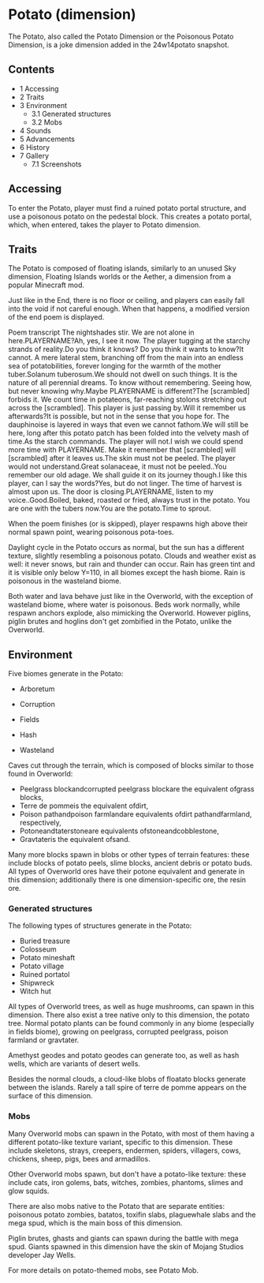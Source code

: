 # Potato (dimension)
The Potato, also called the Potato Dimension or the Poisonous Potato Dimension, is a joke dimension added in the 24w14potato snapshot.

## Contents
- 1 Accessing
- 2 Traits
- 3 Environment
	- 3.1 Generated structures
	- 3.2 Mobs
- 4 Sounds
- 5 Advancements
- 6 History
- 7 Gallery
	- 7.1 Screenshots

## Accessing
To enter the Potato, player must find a ruined potato portal structure, and use a poisonous potato on the pedestal block. This creates a potato portal, which, when entered, takes the player to Potato dimension.

## Traits
The Potato is composed of floating islands, similarly to an unused Sky dimension, Floating Islands worlds or the Aether, a dimension from a popular Minecraft mod. 

Just like in the End, there is no floor or ceiling, and players can easily fall into the void if not careful enough. When that happens, a modified version of the end poem is displayed.


Poem transcript
The nightshades stir. We are not alone in here.PLAYERNAME?Ah, yes, I see it now. The player tugging at the starchy strands of reality.Do you think it knows? Do you think it wants to know?It cannot. A mere lateral stem, branching off from the main into an endless sea of potatobilities, forever longing for the warmth of the mother tuber.Solanum tuberosum.We should not dwell on such things. It is the nature of all perennial dreams. To know without remembering. Seeing how, but never knowing why.Maybe PLAYERNAME is different?The [scrambled] forbids it. We count time in potateons, far-reaching stolons stretching out across the [scrambled]. This player is just passing by.Will it remember us afterwards?It is possible, but not in the sense that you hope for. The dauphinoise is layered in ways that even we cannot fathom.We will still be here, long after this potato patch has been folded into the velvety mash of time.As the starch commands. The player will not.I wish we could spend more time with PLAYERNAME. Make it remember that [scrambled] will [scrambled] after it leaves us.The skin must not be peeled. The player would not understand.Great solanaceae, it must not be peeled..You remember our old adage. We shall guide it on its journey though.I like this player, can I say the words?Yes, but do not linger. The time of harvest is almost upon us. The door is closing.PLAYERNAME, listen to my voice..Good.Boiled, baked, roasted or fried, always trust in the potato. You are one with the tubers now.You are the potato.Time to sprout.


When the poem finishes (or is skipped), player respawns high above their normal spawn point, wearing poisonous pota-toes.

Daylight cycle in the Potato occurs as normal, but the sun has a different texture, slightly resembling a poisonous potato. Clouds and weather exist as well: it never snows, but rain and thunder can occur.  Rain has green tint and it is visible only below Y=110, in all biomes except the hash biome. Rain is poisonous in the wasteland biome.

Both water and lava behave just like in the Overworld, with the exception of wasteland biome, where water is poisonous. Beds work normally, while respawn anchors explode, also mimicking the Overworld. However piglins, piglin brutes and hoglins don't get zombified in the Potato, unlike the Overworld.

## Environment
Five biomes generate in the Potato:

- Arboretum



- Corruption



- Fields



- Hash



- Wasteland



Caves cut through the terrain, which is composed of blocks similar to those found in Overworld:

- Peelgrass blockandcorrupted peelgrass blockare the equivalent ofgrass blocks,
- Terre de pommeis the equivalent ofdirt,
- Poison pathandpoison farmlandare equivalents ofdirt pathandfarmland, respectively,
- Potoneandtaterstoneare equivalents ofstoneandcobblestone,
- Gravtateris the equivalent ofsand.

Many more blocks spawn in blobs or other types of terrain features: these include blocks of potato peels, slime blocks, ancient debris or potato buds. All types of Overworld ores have their potone equivalent and generate in this dimension; additionally there is one dimension-specific ore, the resin ore.

### Generated structures
The following types of structures generate in the Potato:

- Buried treasure
- Colosseum
- Potato mineshaft
- Potato village
- Ruined portatol
- Shipwreck
- Witch hut

All types of Overworld trees, as well as huge mushrooms, can spawn in this dimension. There also exist a tree native only to this dimension, the potato tree. Normal potato plants can be found commonly in any biome (especially in fields biome), growing on peelgrass, corrupted peelgrass, poison farmland or gravtater.

Amethyst geodes and potato geodes can generate too, as well as hash wells, which are variants of desert wells.

Besides the normal clouds, a cloud-like blobs of floatato blocks generate between the islands. Rarely a tall spire of terre de pomme appears on the surface of this dimension.

### Mobs
Many Overworld mobs can spawn in the Potato, with most of them having a different potato-like texture variant, specific to this dimension. These include skeletons, strays, creepers, endermen, spiders, villagers, cows, chickens, sheep, pigs, bees and armadillos.

Other Overworld mobs spawn, but don't have a potato-like texture: these include cats, iron golems, bats, witches, zombies, phantoms, slimes and glow squids.

There are also mobs native to the Potato that are separate entities: poisonous potato zombies, batatos, toxifin slabs, plaguewhale slabs and the mega spud, which is the main boss of this dimension.

Piglin brutes, ghasts and giants can spawn during the battle with mega spud. Giants spawned in this dimension have the skin of Mojang Studios developer Jay Wells.

For more details on potato-themed mobs, see Potato Mob.


